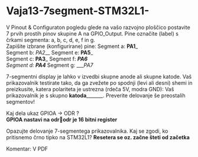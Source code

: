 # Vaja13-7segment-STM32L1-

V Pinout & Configuraton pogledu glede na vašo razvojno ploščico postavite 7 prvih prostih pinov skupine A na GPIO_Output. Pine označite (label) s črkami segmenta: a, b, c, d, e, f in g.  
Zapišite izbrane (konfigurirane) pine:
	Segment a: __PA1___  	 
	Segment b: _PA2___  	Segment e: __PA5___  
	Segment c: __PA3___  	Segment f: ___PA6__  
	Segment d: __PA4___  	Segment g: ____PA7_ 

7-segmentni display je lahko v izvedbi skupne anode ali skupne katode. Vaš prikazovalnik testirate tako, da ga zvežete po spodnji (levi ali desni) shemi in preizkusite, katera polariteta je ustrezna (rdeča 5V, modra GND): 
Vaš prikazovalnik je s skupno __katoda_________. Preverite delovanje še preostalih segmentov! 

Kaj dela ukaz GPIOA -> ODR ?  
__GPIOA nastavi na odrodr je 16 bitni register__

Opazujte delovanje 7-segmentega prikazovalnika. Kaj se zgodi, ko pritisnemo črno tipko na STM32L1? 
____Resetera se oz. začne šteti od začetka____

Komentar:
V PDF
